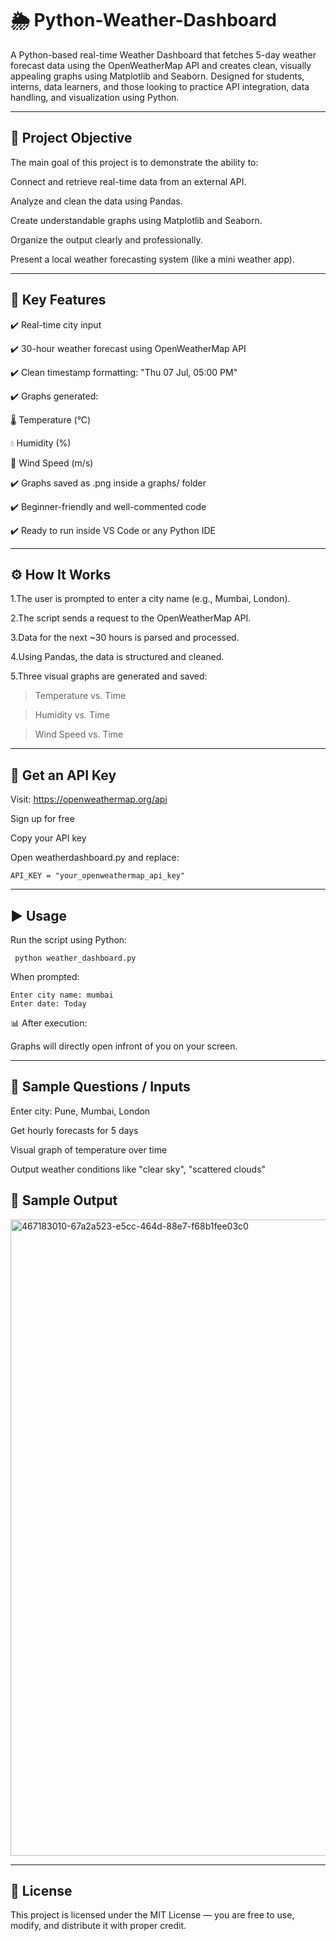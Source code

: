 # 🌦️ Python-Weather-Dashboard

A Python-based real-time Weather Dashboard that fetches 5-day weather forecast data using the OpenWeatherMap API and creates clean, visually appealing graphs using Matplotlib and Seaborn. Designed for students, interns, data learners, and those looking to practice API integration, data handling, and visualization using Python.

---

## 🧠 Project Objective

The main goal of this project is to demonstrate the ability to:

Connect and retrieve real-time data from an external API.

Analyze and clean the data using Pandas.

Create understandable graphs using Matplotlib and Seaborn.

Organize the output clearly and professionally.

Present a local weather forecasting system (like a mini weather app).

---

## 📌 Key Features

✔️ Real-time city input

✔️ 30-hour weather forecast using OpenWeatherMap API

✔️ Clean timestamp formatting: "Thu 07 Jul, 05:00 PM"

✔️ Graphs generated:

🌡️ Temperature (°C)

💧 Humidity (%)

🍃 Wind Speed (m/s)

✔️ Graphs saved as .png inside a graphs/ folder

✔️ Beginner-friendly and well-commented code

✔️ Ready to run inside VS Code or any Python IDE

---

## ⚙️ How It Works

1.The user is prompted to enter a city name (e.g., Mumbai, London).

2.The script sends a request to the OpenWeatherMap API.

3.Data for the next ~30 hours is parsed and processed.

4.Using Pandas, the data is structured and cleaned.

5.Three visual graphs are generated and saved:

   > Temperature vs. Time
   
   > Humidity vs. Time

   > Wind Speed vs. Time

---

## 🔑 Get an API Key

 Visit: https://openweathermap.org/api

 Sign up for free

 Copy your API key

Open weatherdashboard.py and replace:

    API_KEY = "your_openweathermap_api_key"

---

## ▶️ Usage

Run the script using Python:

     python weather_dashboard.py
     
When prompted:

    Enter city name: mumbai
    Enter date: Today
 
📊 After execution:

Graphs will directly open infront of you on your screen.

---

## 💬 Sample Questions / Inputs

Enter city: Pune, Mumbai, London

Get hourly forecasts for 5 days

Visual graph of temperature over time

Output weather conditions like "clear sky", "scattered clouds"

## 📄 Sample Output

<img width="1918" height="1018" alt="467183010-67a2a523-e5cc-464d-88e7-f68b1fee03c0" src="https://github.com/user-attachments/assets/e9b98100-9721-4793-93e3-ed65ce3e40e1" />

---

## 📜 License

This project is licensed under the MIT License — you are free to use, modify, and distribute it with proper credit.

